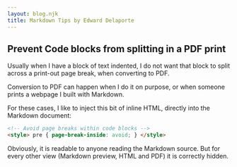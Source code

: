 ```yaml
---
layout: blog.njk
title: Markdown Tips by Edward Delaporte
---
```


## Prevent Code blocks from splitting in a PDF print

Usually when I have a block of text indented, I do not want that block to split across a print-out page break, when converting to PDF.

Conversion to PDF can happen when I do it on purpose, or when someone prints a webpage I built with Markdown.

For these cases, I like to inject this bit of inline HTML, directly into the Markdown document:

```html
<!-- Avoid page breaks within code blocks -->
<style> pre { page-break-inside: avoid; } </style>
```

Obviously, it is readable to anyone reading the Markdown source. But for every other view (Markdown preview, HTML and PDF) it is correctly hidden.
